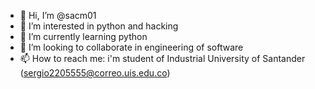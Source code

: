- 👋 Hi, I’m @sacm01
- 👀 I’m interested in python and hacking 
- 🌱 I’m currently learning python 
- 💞️ I’m looking to collaborate in engineering of software
- 📫 How to reach me: i'm student of Industrial University of Santander (sergio2205555@correo.uis.edu.co)

<!---
sacm01/sacm01 is a ✨ special ✨ repository because its `README.md` (this file) appears on your GitHub profile.
You can click the Preview link to take a look at your changes.
--->
